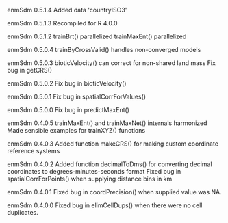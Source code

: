 enmSdm 0.5.1.4
Added data 'countryISO3'

enmSdm 0.5.1.3
Recompiled for R 4.0.0

enmSdm 0.5.1.2
trainBrt() parallelized
trainMaxEnt() parallelized

enmSdm 0.5.0.4
trainByCrossValid() handles non-converged models

enmSdm 0.5.0.3
bioticVelocity() can correct for non-shared land mass
Fix bug in getCRS()

enmSdm 0.5.0.2
Fix bug in bioticVelocity()

enmSdm 0.5.0.1
Fix bug in spatialCorrForValues()

enmSdm 0.5.0.0
Fix bug in predictMaxEnt()

enmSdm 0.4.0.5
trainMaxEnt() and trainMaxNet() internals harmonized
Made sensible examples for trainXYZ() functions

enmSdm 0.4.0.3
Added function makeCRS() for making custom coordinate reference systems

enmSdm 0.4.0.2
Added function decimalToDms() for converting decimal coordinates to degrees-minutes-seconds format
Fixed bug in spatialCorrForPoints() when supplying distance bins in km

enmSdm 0.4.0.1
Fixed bug in coordPrecision() when supplied value was NA.

enmSdm 0.4.0.0
Fixed bug in elimCellDups() when there were no cell duplicates.